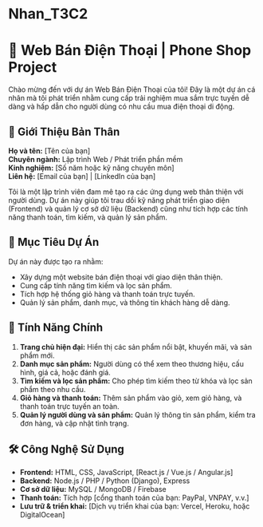 # Nhan_T3C2
# 📱 Web Bán Điện Thoại | Phone Shop Project

Chào mừng đến với dự án Web Bán Điện Thoại của tôi! Đây là một dự án cá nhân mà tôi phát triển nhằm cung cấp trải nghiệm mua sắm trực tuyến dễ dàng và hấp dẫn cho người dùng có nhu cầu mua điện thoại di động.

## 🧑 Giới Thiệu Bản Thân
**Họ và tên:** [Tên của bạn]  
**Chuyên ngành:** Lập trình Web / Phát triển phần mềm  
**Kinh nghiệm:** [Số năm hoặc kỹ năng chuyên môn]  
**Liên hệ:** [Email của bạn] | [LinkedIn của bạn]  

Tôi là một lập trình viên đam mê tạo ra các ứng dụng web thân thiện với người dùng. Dự án này giúp tôi trau dồi kỹ năng phát triển giao diện (Frontend) và quản lý cơ sở dữ liệu (Backend) cũng như tích hợp các tính năng thanh toán, tìm kiếm, và quản lý sản phẩm.

## 🎯 Mục Tiêu Dự Án
Dự án này được tạo ra nhằm:
- Xây dựng một website bán điện thoại với giao diện thân thiện.
- Cung cấp tính năng tìm kiếm và lọc sản phẩm.
- Tích hợp hệ thống giỏ hàng và thanh toán trực tuyến.
- Quản lý sản phẩm, danh mục, và thông tin khách hàng dễ dàng.

## 🚀 Tính Năng Chính
1. **Trang chủ hiện đại:** Hiển thị các sản phẩm nổi bật, khuyến mãi, và sản phẩm mới.
2. **Danh mục sản phẩm:** Người dùng có thể xem theo thương hiệu, cấu hình, giá cả, hoặc đánh giá.
3. **Tìm kiếm và lọc sản phẩm:** Cho phép tìm kiếm theo từ khóa và lọc sản phẩm theo nhu cầu.
4. **Giỏ hàng và thanh toán:** Thêm sản phẩm vào giỏ, xem giỏ hàng, và thanh toán trực tuyến an toàn.
5. **Quản lý người dùng và sản phẩm:** Quản lý thông tin sản phẩm, kiểm tra đơn hàng, và cập nhật tình trạng.

## 🛠️ Công Nghệ Sử Dụng
- **Frontend:** HTML, CSS, JavaScript, [React.js / Vue.js / Angular.js]
- **Backend:** Node.js / PHP / Python (Django), Express
- **Cơ sở dữ liệu:** MySQL / MongoDB / Firebase
- **Thanh toán:** Tích hợp [cổng thanh toán của bạn: PayPal, VNPAY, v.v.]
- **Lưu trữ & triển khai:** [Dịch vụ triển khai của bạn: Vercel, Heroku, hoặc DigitalOcean]


